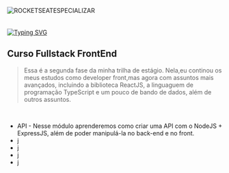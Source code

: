 ![ROCKETSEATESPECIALIZAR](https://user-images.githubusercontent.com/113690864/221011165-4347b0bc-6299-42ed-a355-1c0bbec8a518.gif)
<br><br><br>
[![Typing SVG](https://readme-typing-svg.demolab.com?font=Fira+Code&pause=1000&width=435&lines=💜Trilha+do+Estagiário!+Especializar;React,Node,TypeScript+JS+e+mais!&pause=1000&color=a694ff&width=435)](https://git.io/typing-svg)

## Curso Fullstack FrontEnd
> Essa é a segunda fase da minha trilha de estágio. Nela,eu continou os meus estudos como developer front,mas agora com assuntos mais avançados, incluindo a biblioteca ReactJS, a linguaguem de programação TypeScript e um pouco de bando de dados, além de outros assuntos. 

<br>

- API - Nesse módulo aprenderemos como criar uma API com o NodeJS + ExpressJS, além de poder manipulá-la no back-end e no front.
- j
- j
- j
- j
